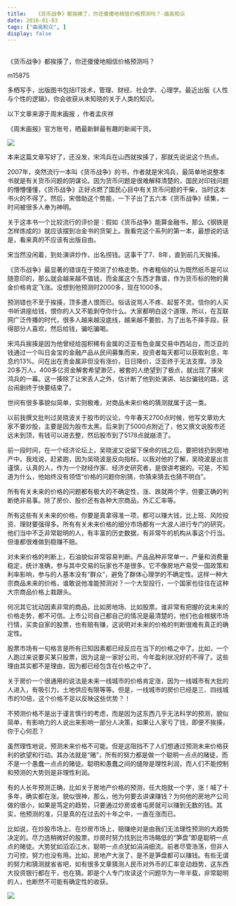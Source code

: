 ```yaml
---
title:   《货币战争》都挨揍了，你还傻傻地相信价格预测吗？-曲高和众
date: 2016-01-03
tags: ["曲高和众", ]
display: false
---
```



## 



《货币战争》都挨揍了，你还傻傻地相信价格预测吗？




m15875




多栖写手，出版图书包括IT技术，管理、财经、社会学、心理学。最近出版《人性与个性的逻辑》，你会收获从未知晓的关于人类的知识。



以下文章来源于周末画报
，作者孟庆祥


《周末画报》官方账号，晒最新鲜最有趣的新闻干货。



<img data-s="300,640" data-type="jpeg" src="http://mmbiz.qpic.cn/mmbiz/XGS6ZHTSaooqXop3ZHztyZGMIfIs4uh7QSKsP2ScgaVNendI2iardBWgRiaGM2mSfIyJXSAE4U3c5ibAlw5lMb3xQ/0?wx_fmt=jpeg" data-ratio="0.7158273381294964" data-w=""/>





本来这篇文章写好了，还没发，宋鸿兵在山西就挨揍了，那就先说说这个热点。



2007年，突然流行一本叫《货币战争》的书，作者就是宋鸿兵，最简单地说整本书就是有关货币问题的阴谋论。因为货币问题是很难解释清楚的，国民对印钱问题的懵懵懂懂，《货币战争》正好点燃了国民心目中有关货币问题的干柴，当时这本书火的不得了。然后，宋借助这个势能，一下子出了五六本《货币战争》续集，一时间被很多人奉为神明。



关于这本书一个比较流行的评价是：假如《货币战争》能算金融书，那么《钢铁是怎样炼成的》就应该摆到冶金书的货架上。我看完这个系列的第一本，最想说的话是，看来真的不应该有出版自由。



宋当然没闲着，到处演讲炒作，出名捞钱。这事干了7、8年，直到前几天挨揍。



《货币战争》最显著的错误在于预测了价格走势。作者粗俗的认为既然纸币是可以随意印的，那么就会越来越不值钱，而金属这个东西才靠谱，作为货币标的物的黄金价格肯定飞涨。没想到他预测时2000多，现在1000多。



预测错也不至于挨揍，顶多遭人恨而已。俗话说骂人不疼、起誓不灵。信你的人买书听讲座给钱，恨你的人又不能剥夺你什么。大家都明白这个道理，所以，在互联网广泛传播的时代，很多人越来越没底线，越来越不要脸，为了出名不择手段，获得部分人喜欢，然后给钱，骗吃骗喝。



宋鸿兵挨揍是因为他曾经给囤积稀有金属的泛亚有色金属交易中西站台，而泛亚的钱通过一个叫日金宝的金融产品从民间募集而来，投资者每天都可以获取利息，年息约13%。问在出在贵金属非但没有涨价，日日降价，泛亚终于无法支撑。涉及20多万人，400多亿资金解套希望渺茫，被套的人绝望到了极点，就出现了揍宋鸿兵的一幕。这一揍除了让宋丢人之外，估计断了他到处演讲、站台骗钱的路，这台闹剧终于快要结束了。



世间有很多事貌似简单，实则极难，对商品未来价格的猜测就属于这一类。



以前我撰文批判过吴晓波关于股市的议论，今年春天2700点时候，他写文章劝大家不要炒股，主要是因为股市太黑。后来到了5000点附近了，他又撰文说股市还远未到顶，有钱可以进去整，然后股市到了5178点就崩溃了。



前一段时间，在一个经济论坛上，吴晓波又说留下保命的钱之后，要把钱扔到房地产中。我戏说，赶紧跑，因为吴晓波是反向指标。以我对他的了解，吴晓波是出言谨慎，认真的人，作为一个财经作家、经济史研究者，是很讲考据的。可是，不知道为什么，他始终没有领悟“价格的问题你别猜，你猜来猜去也猜不明白”。



所有有关未来的价格的问题都有极大的不确定性，涨、跌就两个字，但要正确的判断绝非易事。除了房价、股价还有各种大宗商品，外汇汇率等。



所有这些有关未来的价格，你要是真拿得准一项，都可以赚大钱，比上班、风险投资、理财要强得多。所有有关未来价格的细分市场都有一大波人进行专门的研究，他们当中不乏非常聪明的人，有丰富的历史数据，有非常牛的机构从事这个行当。但谁都很难做到稳赚不赔。



对未来价格的判断上，石油貌似非常容易判断。产品品种非常单一，产量和消费量稳定，统计准确，参与其中交易的玩家也不是很多。它不像房地产易受一国政策和利率影响，参与的人基本没有“群众”，避免了群体心理学的不确定性。这样一种大宗商品未来的价格，谁敢说他准能预测对？一个大型投行，一个国家也往往在这种大宗商品价格上栽跟头。



何况其它扰动因素非常的商品，比如房地场、比如股票。谁非常有把握的说未来的价格走势，都不可信。上市公司自己都自己的情况是最清楚的，他们也会根据市场行情，买卖自家的股票，也有赔有赚，这说明对未来的价格的判断很难有真正的确定性。



股票市场有一句格言是所有已知因素都已经反应在当下的价格之中了。比如，一个人跑过来说要买某只股票，因为这是一家好公司，今年盈利状况好的不得了。这些理由其实都不是理由，因为都已经包含在价格之中了。



关于房价一个很通用的说法是未来一线城市的价格肯定涨，因为一线城市有大批的人进入，有吸引力，土地供应有限等等。但是，一线城市的房价已经是三、四线城市的10倍，这个价格不足以反映这些优势？！



不预测价格不是出于谨言慎行的考虑，而是因为这东西几乎无法科学的预测，貌似简单，有影响力的人说出来影响一部分人决策，如果让人家亏了钱，即便不挨揍，你于心何忍？



虽然理性地说，预测未来价格不可能。但是这阻挡不了人们想通过预测未来价格获利的欲望和行动。其办法就是“赌”，所有的努力都是做一个聪明一点点的赌徒，而不是一个愚蠢一点点的赌徒。聪明和愚蠢之间的缝隙是理性利润，而人们不能控制和预测的大势则是非理性利润。



有的人长年预测正确，比如关于房地产价格的预测，任大炮就一个字，涨！喊了十多年，确实都在涨。貌似很神，那么，他为何要去讲课赚钱？为何他的房地产公司做的很小，如果是笃定的趋势，只要通过炒房或者屯房就可以赚到无数的钱。其实，他预测的准，只是真的在过去的十年之中，一直在涨而已。



比如说，在炒股市场上、在炒房市场上，赔赚绝对是由我们无法理性预测的大趋势决定的。尽力选稍微好的股票，炒房时努力找到比市场略低的“笋盘”即是聪明一点点的赌徒。大势犹如滔滔江水，聪明一点点犹如涓涓细流。前者尽管浩荡，但非人力可控，努力也没有用。比如，房地产大涨了，是不是笋盘都可以赚钱。有些无谓的努力和猜测就省省吧，如有很多文章猜测人民币对外币的汇率变动趋势，这东西大投资银行都在干，也在猜。即是个人专门攻读这个问题华为一年半载，非常聪明的人，也断然不可能有确定性的收获。







<img data-s="300,640" src="http://mmbiz.qpic.cn/mmbiz/XGS6ZHTSaorKnocj8c2RynGBaPM5q9iceiag2k7P7qd4Ftr6DKrqzHIX0txnU8krEBUp6Gib39hPsjJh7QIacMhCQ/0" data-ratio="1" data-w="300"/>